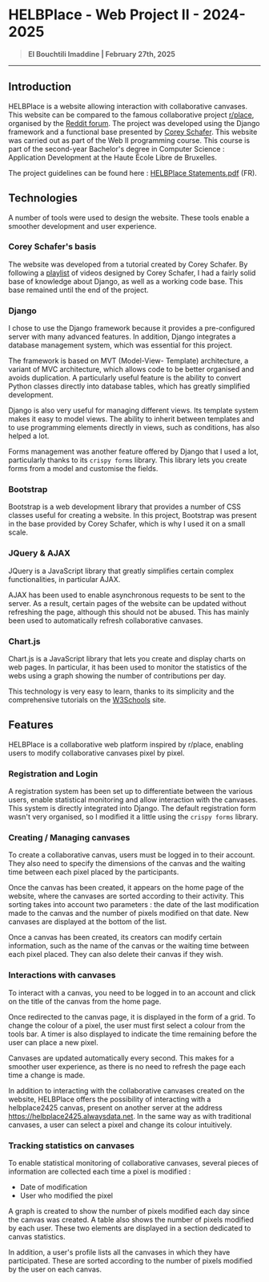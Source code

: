 # HELBPlace - Web Project II - 2024-2025

> **El Bouchtili Imaddine | February 27th, 2025**

--------------------------

## Introduction
HELBPlace is a website allowing interaction with collaborative canvases. This website can be compared to the famous collaborative project [r/place](https://www.reddit.com/r/place/), organised by the [Reddit forum](https://www.reddit.com). The project was developed using the Django framework and a functional base presented by [Corey Schafer](https://github.com/CoreyMSchafer). This website was carried out as part of the Web II programming course. This course is part of the second-year Bachelor's degree in Computer Science : Application Development at the Haute École Libre de Bruxelles.

The project guidelines can be found here : [HELBPlace Statements.pdf](https://github.com/Hasenko/HELBPlace/blob/main/HELBPlace%20Statements.pdf) (FR).

## Technologies
A number of tools were used to design the website. These tools enable a smoother development and user experience.

### Corey Schafer's basis
The website was developed from a tutorial created by Corey Schafer. By following a [playlist](https://youtube.com/playlist?list=PL-osiE80TeTtoQCKZ03TU5fNfx2UY6U4p&si=T2q9zGfQ4w-R8zhP) of videos designed by Corey Schafer, I had a fairly solid base of knowledge about Django, as well as a working code base. This base remained until the end of the project.

### Django
I chose to use the Django framework because it provides a pre-configured server with many advanced features. In addition, Django integrates a database management system, which was essential for this project.

The framework is based on MVT (Model-View- Template) architecture, a variant of MVC architecture, which allows code to be better organised and avoids duplication. A particularly useful feature is the ability to convert Python classes directly into database tables, which has greatly simplified development.

Django is also very useful for managing different views. Its template system makes it easy to model views. The ability to inherit between templates and to use programming elements directly in views, such as conditions, has also helped a lot.

Forms management was another feature offered by Django that I used a lot, particularly thanks to its `crispy forms` library. This library lets you create forms from a model and customise the fields.

### Bootstrap
Bootstrap is a web development library that provides a number of CSS classes useful for creating a website. In this project, Bootstrap was present in the base provided by Corey Schafer, which is why I used it on a small scale.

### JQuery & AJAX
JQuery is a JavaScript library that greatly simplifies certain complex functionalities, in particular AJAX.

AJAX has been used to enable asynchronous requests to be sent to the server. As a result, certain pages of the website can be updated without refreshing the page, although this should not be abused. This has mainly been used to automatically refresh collaborative canvases.

### Chart.js
Chart.js is a JavaScript library that lets you create and display charts on web pages. In particular, it has been used to monitor the statistics of the webs using a graph showing the number of contributions per day.

This technology is very easy to learn, thanks to its simplicity and the comprehensive tutorials on the [W3Schools](https://www.w3schools.com) site.

## Features
HELBPlace is a collaborative web platform inspired by r/place, enabling users to modify collaborative canvases pixel by pixel.

### Registration and Login
A registration system has been set up to differentiate between the various users, enable statistical monitoring and allow interaction with the canvases. This system is directly integrated into Django. The default registration form wasn't very organised, so I modified it a little using the `crispy forms` library.

### Creating / Managing canvases
To create a collaborative canvas, users must be logged in to their account. They also need to specify the dimensions of the canvas and the waiting time between each pixel placed by the participants.

Once the canvas has been created, it appears on the home page of the website, where the canvases are sorted according to their activity. This sorting takes into account two parameters : the date of the last modification made to the canvas and the number of pixels modified on that date. New canvases are displayed at the bottom of the list.

Once a canvas has been created, its creators can modify certain information, such as the name of the canvas or the waiting time between each pixel placed. They can also delete their canvas if they wish.

### Interactions with canvases
To interact with a canvas, you need to be logged in to an account and click on the title of the canvas from the home page.

Once redirected to the canvas page, it is displayed in the form of a grid. To change the colour of a pixel, the user must first select a colour from the tools bar. A timer is also displayed to indicate the time remaining before the user can place a new pixel.

Canvases are updated automatically every second. This makes for a smoother user experience, as there is no need to refresh the page each time a change is made.

In addition to interacting with the collaborative canvases created on the website, HELBPlace offers the possibility of interacting with a helbplace2425 canvas, present on another server at the address https://helbplace2425.alwaysdata.net. In the same way as with traditional canvases, a user can select a pixel and change its colour intuitively.

### Tracking statistics on canvases
To enable statistical monitoring of collaborative canvases, several pieces of information are collected each time a pixel is modified :
- Date of modification
- User who modified the pixel

A graph is created to show the number of pixels modified each day since the canvas was created. A table also shows the number of pixels modified by each user. These two elements are displayed in a section dedicated to canvas statistics.

In addition, a user's profile lists all the canvases in which they have participated. These are sorted according to the number of pixels modified by the user on each canvas.
